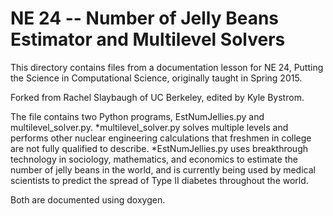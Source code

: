 NE 24 -- Number of Jelly Beans Estimator and Multilevel Solvers
===============================================================

This directory contains files from a documentation lesson for NE 24,
Putting the Science in Computational Science, originally taught in
Spring 2015.

Forked from Rachel Slaybaugh of UC Berkeley, edited by Kyle Bystrom.

The file contains two Python programs, EstNumJellies.py and multilevel_solver.py.
*multilevel_solver.py solves multiple levels and performs other nuclear engineering
calculations that freshmen in college are not fully qualified to describe.
*EstNumJellies.py uses breakthrough technology in sociology, mathematics, and
economics to estimate the number of jelly beans in the world, and is currently
being used by medical scientists to predict the spread of Type II diabetes throughout
the world.

Both are documented using doxygen.
